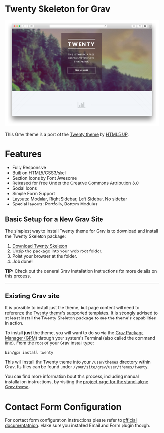 # Twenty Skeleton for Grav

![Twenty](assets/readme_1.png)

This Grav theme is a port of the [Twenty theme](http://html5up.net/twenty) by [HTML5 UP](http://html5up.net/).

# Features

* Fully Responsive
* Built on HTML5/CSS3/skel
* Section Icons by Font Awesome
* Released for Free Under the Creative Commons Attribution 3.0
* Social Icons
* Simple Form Support
* Layouts: Modular, Right Sidebar, Left Sidebar, No sidebar
* Special layouts: Portfolio, Bottom Modules

## Basic Setup for a New Grav Site

The simplest way to install Twenty theme for Grav is to download and install the Twenty Skeleton package:

1. [Download Twenty Skeleton](http://getgrav.org/downloads/skeletons#extras)
2. Unzip the package into your web root folder.
3. Point your browser at the folder.
4. Job done!

**TIP:** Check out the [general Grav Installation Instructions](http://learn.getgrav.org/basics/installation) for more details on this process.

---

## Existing Grav site

It is possible to install just the theme, but page content will need to reference the [Twenty theme](https://github.com/getgrav/grav-theme-twenty)'s supported templates.  It is strongly advised to at least install the Twenty Skeleton package to see the theme's capabilities in action.

To install **just** the theme, you will want to do so via the [Grav Package Manager (GPM)](http://learn.getgrav.org/advanced/grav-gpm) through your system's Terminal (also called the command line).  From the root of your Grav install type:

    bin/gpm install twenty

This will install the Twenty theme into your `/user/themes` directory within Grav. Its files can be found under `/your/site/grav/user/themes/twenty`.

You can find more information bout this process, including manual installation instructions, by visiting the [project page for the stand-alone Grav theme](https://github.com/getgrav/grav-theme-twenty).

# Contact Form Configuration
For contact form configuration instructions please refer to [official documentatnion](http://learn.getgrav.org/advanced/contact-form). Make sure you installed Email and Form plugin though.
